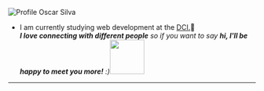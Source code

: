 ![Profile Oscar Silva](https://github.com/SilvaOz/SilvaOz/blob/master/image/My%20name%20is%20Oscar%20silva.gif)
- I am currently studying web development at the [DCI.](https://digitalcareerinstitute.org/)🚀️    
<em><b>I love connecting with different people</b> so if you want to say <b>hi, I'll be happy to meet you more!</b> :)</em><img src="https://media.giphy.com/media/LnQjpWaON8nhr21vNW/giphy.gif" width="70"> 

---
